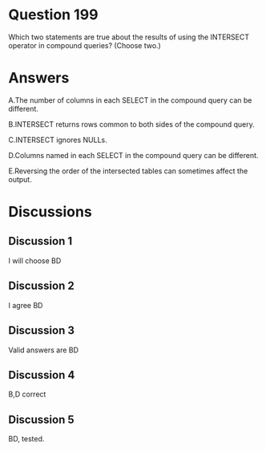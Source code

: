 # Question 199
Which two statements are true about the results of using the INTERSECT operator in compound queries? (Choose two.)

# Answers
A.The number of columns in each SELECT in the compound query can be different.

B.INTERSECT returns rows common to both sides of the compound query.

C.INTERSECT ignores NULLs.

D.Columns named in each SELECT in the compound query can be different.

E.Reversing the order of the intersected tables can sometimes affect the output.

# Discussions
## Discussion 1
I will choose BD

## Discussion 2
I agree BD

## Discussion 3
Valid answers are BD

## Discussion 4
B,D correct

## Discussion 5
BD, tested.

